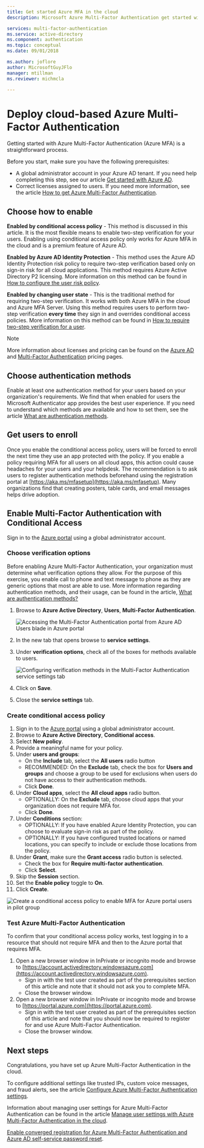 ```yaml
---
title: Get started Azure MFA in the cloud
description: Microsoft Azure Multi-Factor Authentication get started with conditional access

services: multi-factor-authentication
ms.service: active-directory
ms.component: authentication
ms.topic: conceptual
ms.date: 09/01/2018

ms.author: joflore
author: MicrosoftGuyJFlo
manager: mtillman
ms.reviewer: michmcla

---
```

# Deploy cloud-based Azure Multi-Factor Authentication

Getting started with Azure Multi-Factor Authentication (Azure MFA) is a straightforward process.

Before you start, make sure you have the following prerequisites:

* A global administrator account in your Azure AD tenant. If you need help completing this step, see our article [Get started with Azure AD](../get-started-azure-ad.md).
* Correct licenses assigned to users. If you need more information, see the article [How to get Azure Multi-Factor Authentication](concept-mfa-licensing.md).

## Choose how to enable

**Enabled by conditional access policy** - This method is discussed in this article. It is the most flexible means to enable two-step verification for your users. Enabling using conditional access policy only works for Azure MFA in the cloud and is a premium feature of Azure AD.

**Enabled by Azure AD Identity Protection** - This method uses the Azure AD Identity Protection risk policy to require two-step verification based only on sign-in risk for all cloud applications. This method requires Azure Active Directory P2 licensing. More information on this method can be found in [How to configure the user risk policy](../identity-protection/howto-user-risk-policy.md).

**Enabled by changing user state** - This is the traditional method for requiring two-step verification. It works with both Azure MFA in the cloud and Azure MFA Server. Using this method requires users to perform two-step verification **every time** they sign in and overrides conditional access policies. More information on this method can be found in [How to require two-step verification for a user](howto-mfa-userstates.md).

> [!Note]
> More information about licenses and pricing can be found on the [Azure AD](https://azure.microsoft.com/pricing/details/active-directory/
) and [Multi-Factor Authentication](https://azure.microsoft.com/pricing/details/multi-factor-authentication/) pricing pages.

## Choose authentication methods

Enable at least one authentication method for your users based on your organization's requirements. We find that when enabled for users the Microsoft Authenticator app provides the best user experience. If you need to understand which methods are available and how to set them, see the article [What are authentication methods](concept-authentication-methods.md).

## Get users to enroll

Once you enable the conditional access policy, users will be forced to enroll the next time they use an app protected with the policy. If you enable a policy requiring MFA for all users on all cloud apps, this action could cause headaches for your users and your helpdesk. The recommendation is to ask users to register authentication methods beforehand using the registration portal at [https://aka.ms/mfasetup](https://aka.ms/mfasetup). Many organizations find that creating posters, table cards, and email messages helps drive adoption.

## Enable Multi-Factor Authentication with Conditional Access

Sign in to the [Azure portal](https://portal.azure.com) using a global administrator account.

### Choose verification options

Before enabling Azure Multi-Factor Authentication, your organization must determine what verification options they allow. For the purpose of this exercise, you enable call to phone and text message to phone as they are generic options that most are able to use. More information regarding authentication methods, and their usage, can be found in the article, [What are authentication methods?](concept-authentication-methods.md)

1. Browse to **Azure Active Directory**, **Users**, **Multi-Factor Authentication**.

   ![Accessing the Multi-Factor Authentication portal from Azure AD Users blade in Azure portal](media/howto-mfa-getstarted/users-mfa.png)

1. In the new tab that opens browse to **service settings**.
1. Under **verification options**, check all of the boxes for methods available to users.

   ![Configuring verification methods in the Multi-Factor Authentication service settings tab](media/howto-mfa-getstarted/mfa-servicesettings-verificationoptions.png)

4. Click on **Save**.
5. Close the **service settings** tab.

### Create conditional access policy

1. Sign in to the [Azure portal](https://portal.azure.com) using a global administrator account.
1. Browse to **Azure Active Directory**, **Conditional access**.
1. Select **New policy**.
1. Provide a meaningful name for your policy.
1. Under **users and groups**:
   * On the **Include** tab, select the **All users** radio button
   * RECOMMENDED: On the **Exclude** tab, check the box for **Users and groups** and choose a group to be used for exclusions when users do not have access to their authentication methods.
   * Click **Done**.
1. Under **Cloud apps**, select the **All cloud apps** radio button.
   * OPTIONALLY: On the **Exclude** tab, choose cloud apps that your organization does not require MFA for.
   * Click **Done**.
1. Under **Conditions** section:
   * OPTIONALLY: If you have enabled Azure Identity Protection, you can choose to evaluate sign-in risk as part of the policy.
   * OPTIONALLY: If you have configured trusted locations or named locations, you can specify to include or exclude those locations from the policy.
1. Under **Grant**, make sure the **Grant access** radio button is selected.
    * Check the box for **Require multi-factor authentication**.
    * Click **Select**.
1. Skip the **Session** section.
1. Set the **Enable policy** toggle to **On**.
1. Click **Create**.

![Create a conditional access policy to enable MFA for Azure portal users in pilot group](media/howto-mfa-getstarted/conditionalaccess-newpolicy.png)

### Test Azure Multi-Factor Authentication

To confirm that your conditional access policy works, test logging in to a resource that should not require MFA and then to the Azure portal that requires MFA.

1. Open a new browser window in InPrivate or incognito mode and browse to [https://account.activedirectory.windowsazure.com](https://account.activedirectory.windowsazure.com).
   * Sign in with the test user created as part of the prerequisites section of this article and note that it should not ask you to complete MFA.
   * Close the browser window.
2. Open a new browser window in InPrivate or incognito mode and browse to [https://portal.azure.com](https://portal.azure.com).
   * Sign in with the test user created as part of the prerequisites section of this article and note that you should now be required to register for and use Azure Multi-Factor Authentication.
   * Close the browser window.

## Next steps

Congratulations, you have set up Azure Multi-Factor Authentication in the cloud.

To configure additional settings like trusted IPs, custom voice messages, and fraud alerts, see the article [Configure Azure Multi-Factor Authentication settings](howto-mfa-mfasettings.md).

Information about managing user settings for Azure Multi-Factor Authentication can be found in the article [Manage user settings with Azure Multi-Factor Authentication in the cloud](howto-mfa-userdevicesettings.md).

[Enable converged registration for Azure Multi-Factor Authentication and Azure AD self-service password reset](concept-registration-mfa-sspr-converged.md).
